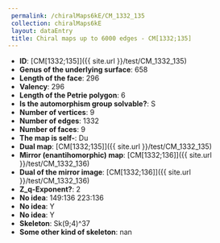 ```yaml
--- 
 permalink: /chiralMaps6kE/CM_1332_135 
 collection: chiralMaps6kE
 layout: dataEntry
 title: Chiral maps up to 6000 edges - CM[1332;135]
---
```


- **ID**: [CM[1332;135]]({{ site.url }}/test/CM_1332_135)
- **Genus of the underlying surface**: 658
- **Length of the face**: 296
- **Valency**: 296
- **Length of the Petrie polygon**: 6
- **Is the automorphism group solvable?**: S
- **Number of vertices**: 9
- **Number of edges**: 1332
- **Number of faces**: 9
- **The map is self-**: Du
- **Dual map**: [CM[1332;135]]({{ site.url }}/test/CM_1332_135)
- **Mirror (enantihomorphic) map**: [CM[1332;136]]({{ site.url }}/test/CM_1332_136)
- **Dual of the mirror image**: [CM[1332;136]]({{ site.url }}/test/CM_1332_136)
- **Z_q-Exponent?**: 2
- **No idea**:  149:136 223:136
- **No idea**: Y
- **No idea**: Y
- **Skeleton**: Sk(9;4)^37
- **Some other kind of skeleton**: nan
